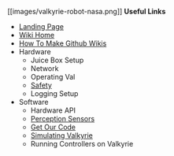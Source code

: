 [[images/valkyrie-robot-nasa.png]]
__Useful Links__
* [Landing Page](http://nasa-jsc-robotics.github.io/valkyrie/)
* [Wiki Home](https://github.com/NASA-JSC-Robotics/valkyrie/wiki)
* [How To Make Github Wikis](How-To-Make-Wikis)
* Hardware
  * Juice Box Setup
  * Network
  * Operating Val
  * [Safety](https://github.com/NASA-JSC-Robotics/valkyrie/wiki/Safety)
  * Logging Setup
* Software
  * Hardware API
  * [Perception Sensors](https://github.com/NASA-JSC-Robotics/valkyrie/wiki/Perception-Sensors)
  * [Get Our Code](https://github.com/NASA-JSC-Robotics/valkyrie/wiki/Get-Our-Code)
  * [Simulating Valkyrie](https://github.com/NASA-JSC-Robotics/valkyrie/wiki/Simulating-Valkyrie)
  * Running Controllers on Valkyrie